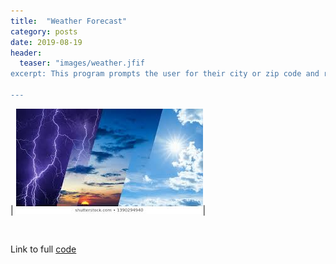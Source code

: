 ```yaml
---
title:  "Weather Forecast"
category: posts
date: 2019-08-19
header:
  teaser: "images/weather.jfif
excerpt: This program prompts the user for their city or zip code and requests weather forecast data from OpenWeatherMap. The program displays the weather information in a readable format to the user.

---
```


| ![PNG](/images/weather.jfif)| 

<br>

Link to full [code](https://github.com/twrobbins/Github-Files-Updated/blob/main/DSC510-Intro%20to%20Python/DSC510-Weather%20Forecast.py)

